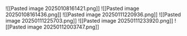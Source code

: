 ![[Pasted image 20250108161421.png]]
![[Pasted image 20250108161436.png]]
![[Pasted image 20250111220936.png]]
![[Pasted image 20250111225703.png]]
![[Pasted image 20250111233920.png]]
![[Pasted image 20250112003747.png]]

